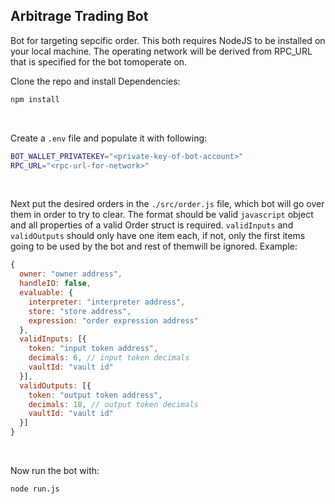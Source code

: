 ## Arbitrage Trading Bot 
Bot for targeting sepcific order. This both requires NodeJS to be installed on your local machine. The operating network will be derived from RPC_URL that is specified for the bot tomoperate on.

Clone the repo and install Dependencies:
```bash
npm install
```
<br>

Create a `.env` file and populate it with following:
```bash
BOT_WALLET_PRIVATEKEY="<private-key-of-bot-account>" 
RPC_URL="<rpc-url-for-network>"
```
<br>

Next put the desired orders in the `./src/order.js` file, which bot will go over them in order to try to clear.
The format should be valid `javascript` object and all properties of a valid Order struct is required.
`validInputs` and `validOutputs` should only have one item each, if not, only the first items going to be used 
by the bot and rest of themwill be ignored.
Example: 
```javascript
{
  owner: "owner address",
  handleIO: false, 
  evaluable: {
    interpreter: "interpreter address",
    store: "store address",
    expression: "order expression address"
  },
  validInputs: [{
    token: "input token address",
    decimals: 6, // input token decimals
    vaultId: "vault id"
  }],
  validOutputs: [{
    token: "output token address",
    decimals: 18, // output token decimals
    vaultId: "vault id"
  }]
}
```
<br>

Now run the bot with: 
```bash
node run.js
```

